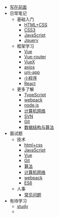 - [写在前面](doc/guider.md)
- 日常笔记
    - 基础入门
        - [HTML+CSS](doc/notes/Basics/html+CSS.md)
        - [CSS3](doc/notes/Basics/CSS3.md)
        - [JavaScript](doc/notes/Basics/JavaScript.md)
        - [Jquery](doc/notes/Basics/Jquery.md)
    - 框架学习
        - [Vue](doc/notes/Frame/Vue.md)
        - [Vue-router](doc/notes/Frame/Vue-router.md)
        - [VueX](doc/notes/Frame/VueX.md)
        - [axios](doc/notes/Frame/axios.md)
        - [uni-app](doc/notes/Frame/uni-app.md)
        - [小程序](doc/notes/Frame/WeChat.md)
        - [React](doc/notes/Frame/React.md)
    - 更多了解
        - [TypeScript](doc/notes/More/TypeScript.md)
        - [webpack](doc/notes/More/webpack.md)
        - [node.js](doc/notes/More/node.js.md)
        - [计算机网络](doc/notes/More/Internet.md)
        - [SVN](doc/notes/More/SVN.md)
        - [Git](doc/notes/More/Git.md)
        - [数据结构与算法](doc/notes/More/algorithm.md)
- 面试题
    - 技术
        - [html+css](doc/interview/technology/formalCSS.md)
        - [JavaScript](doc/interview/technology/JavaScript.md)
        - [Vue](doc/interview/technology/Vue.md)
        - [Git](doc/interview/technology/git.md)
        - [算法](doc/interview/technology/suan.md)
        - [计算机网络](doc/interview/technology/internet.md)
        - [webpack](doc/interview/technology/webpack.md)
        - [ES6](doc/interview/technology/ES6.md)
    - 人事
        - [常见问题](doc/interview/personal/Questions.md)
- 有待学习
    - [study](doc/study/more.md)
    <!-- - [アニメ](doc/study/comic.md) -->
    - 
